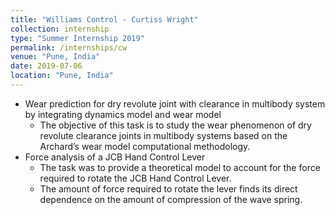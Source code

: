 ```yaml
---
title: "Williams Control - Curtiss Wright"
collection: internship
type: "Summer Internship 2019"
permalink: /internships/cw
venue: "Pune, India"
date: 2019-07-06
location: "Pune, India"
---
```


* Wear prediction for dry revolute joint with clearance in multibody system by integrating dynamics model and wear model
    * The objective of this task is to study the wear phenomenon of dry revolute clearance joints in multibody systems based on the Archard’s wear model computational methodology.
* Force analysis of a JCB Hand Control Lever
    * The task was to provide a theoretical model to account for the force required to rotate the JCB Hand Control Lever.
    * The amount of force required to rotate the lever finds its direct dependence on the amount of compression of the wave spring.

